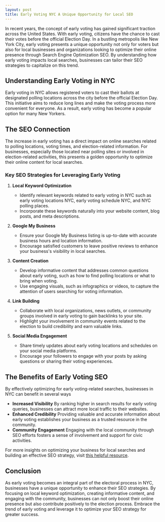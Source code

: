 ```yaml
---
layout: post
title: Early Voting NYC A Unique Opportunity for Local SEO
---
```



In recent years, the concept of early voting has gained significant traction across the United States. With early voting, citizens have the chance to cast their votes before the official Election Day. In a bustling metropolis like New York City, early voting presents a unique opportunity not only for voters but also for local businesses and organizations looking to optimize their online presence through Search Engine Optimization SEO. By understanding how early voting impacts local searches, businesses can tailor their SEO strategies to capitalize on this trend.

## Understanding Early Voting in NYC

Early voting in NYC allows registered voters to cast their ballots at designated polling locations across the city before the official Election Day. This initiative aims to reduce long lines and make the voting process more convenient for everyone. As a result, early voting has become a popular option for many New Yorkers.

## The SEO Connection

The increase in early voting has a direct impact on online searches related to polling locations, voting times, and election-related information. For businesses, especially those located near polling sites or involved in election-related activities, this presents a golden opportunity to optimize their online content for local searches.

### Key SEO Strategies for Leveraging Early Voting

1. **Local Keyword Optimization**
   - Identify relevant keywords related to early voting in NYC such as early voting locations NYC, early voting schedule NYC, and NYC polling places.
   - Incorporate these keywords naturally into your website content, blog posts, and meta descriptions.

2. **Google My Business**
   - Ensure your Google My Business listing is up-to-date with accurate business hours and location information.
   - Encourage satisfied customers to leave positive reviews to enhance your business's visibility in local searches.

3. **Content Creation**
   - Develop informative content that addresses common questions about early voting, such as how to find polling locations or what to bring when voting.
   - Use engaging visuals, such as infographics or videos, to capture the attention of users searching for voting information.

4. **Link Building**
   - Collaborate with local organizations, news outlets, or community groups involved in early voting to gain backlinks to your site.
   - Highlight your involvement in community events related to the election to build credibility and earn valuable links.

5. **Social Media Engagement**
   - Share timely updates about early voting locations and schedules on your social media platforms.
   - Encourage your followers to engage with your posts by asking questions or sharing their voting experiences.

## The Benefits of Early Voting SEO

By effectively optimizing for early voting-related searches, businesses in NYC can benefit in several ways

- **Increased Visibility** By ranking higher in search results for early voting queries, businesses can attract more local traffic to their websites.
- **Enhanced Credibility** Providing valuable and accurate information about early voting establishes your business as a trusted resource in the community.
- **Community Engagement** Engaging with the local community through SEO efforts fosters a sense of involvement and support for civic activities.

For more insights on optimizing your business for local searches and building an effective SEO strategy, visit [this helpful resource](https://www.pythonanywhere.com/api/v0/user/dojoentertainment/schedule/).

## Conclusion

As early voting becomes an integral part of the electoral process in NYC, businesses have a unique opportunity to enhance their SEO strategies. By focusing on local keyword optimization, creating informative content, and engaging with the community, businesses can not only boost their online presence but also contribute positively to the election process. Embrace the trend of early voting and leverage it to optimize your SEO strategy for greater success.